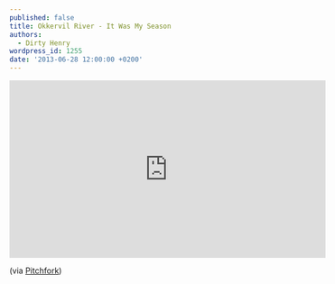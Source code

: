 ```yaml
---
published: false
title: Okkervil River - It Was My Season
authors:
  - Dirty Henry
wordpress_id: 1255
date: '2013-06-28 12:00:00 +0200'
---
```

<iframe width="560" height="315" src="http://www.youtube.com/embed/PjLP1n3h7Vc" frameborder="0" allowfullscreen></iframe>

(via [Pitchfork](http://pitchfork.com/news/51199-watchlisten-okkervil-river-share-new-song-it-was-my-season-via-lyric-video/))
